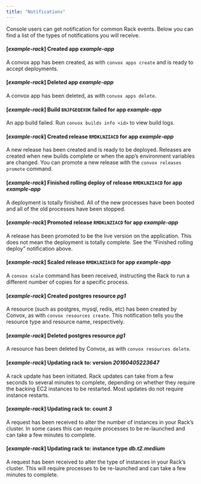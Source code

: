 ```yaml
---
title: "Notifications"
---
```


Console users can get notification for common Rack events. Below you can find a list of the types of notifications you will receive.

#### [*example-rack*] Created app *example-app*

A convox app has been created, as with `convox apps create` and is ready to accept deployments.

#### [*example-rack*] Deleted app *example-app*

A convox app has been deleted, as with `convox apps delete`.

#### [*example-rack*] Build `BNJFGEQEXOK` failed for app *example-app*

An app build failed. Run `convox builds info <id>` to view build logs.

#### [*example-rack*] Created release `RMDKLNZIACD` for app *example-app*

A new release has been created and is ready to be deployed. Releases are created when new builds complete or when the app’s environment variables are changed. You can promote a new release with the `convox releases promote` command.

#### [*example-rack*] Finished rolling deploy of release `RMDKLNZIACD` for app *example-app*

A deployment is totally finished. All of the new processes have been booted and all of the old processes have been stopped.

#### [*example-rack*] Promoted release `RMDKLNZIACD` for app *example-app*

A release has been promoted to be the live version on the application. This does not mean the deployment is totally complete. See the “Finished rolling deploy” notification above.

#### [*example-rack*] Scaled release `RMDKLNZIACD` for app *example-app*

A `convox scale` command has been received, instructing the Rack to run a different number of copies for a specific process.

#### [*example-rack*] Created postgres resource *pg1*

A resource (such as postgres, mysql, redis, etc) has been created by Convox, as with `convox resources create`. This notification tells you the resource type and resource name, respectively.

#### [*example-rack*] Deleted postgres resource *pg1*

A resource has been deleted by Convox, as with `convox resources delete`.

#### [*example-rack*] Updating rack to: version *20160405223647*

A rack update has been initiated. Rack updates can take from a few seconds to several minutes to complete, depending on whether they require the backing EC2 instances to be restarted. Most updates do not require instance restarts.

#### [*example-rack*] Updating rack to: count *3*

A request has been received to alter the number of instances in your Rack’s cluster. In some cases this can require processes to be re-launched and can take a few minutes to complete.

#### [*example-rack*] Updating rack to: instance type *db.t2.medium*

A request has been received to alter the type of instances in your Rack’s cluster. This will require processes to be re-launched and can take a few minutes to complete.
